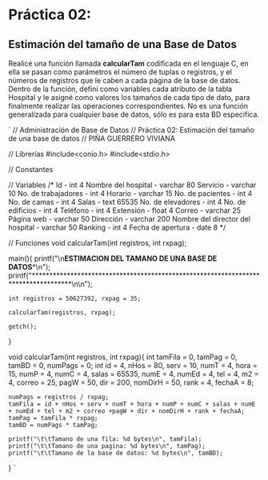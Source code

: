 # Práctica 02:
## Estimación del tamaño de una Base de Datos

Realicé una función llamada **calcularTam** codificada en el lenguaje C, en ella se pasan como parámetros el número
de tuplas o registros, y el números de registros que le caben a cada página de la base de datos.
Dentro de la función, definí como variables cada atributo de la tabla Hospital y le asigné como valores los tamaños de 
cada tipo de dato, para finalmente realizar las operaciones correspondientes. No es una función generalizada para cualquier base de datos,
sólo es para esta BD específica.

`
// Administración de Base de Datos
// Práctica 02: Estimación del tamaño de una base de datos
// PIÑA GUERRERO VIVIANA

// Librerías
#include<conio.h>
#include<stdio.h>

// Constantes

// Variables
/*  Id - int 4
	Nombre del hospital - varchar 80
	Servicio - varchar 10
	No. de trabajadores - int 4
	Horario - varchar 15
	No. de pacientes - int 4
	No. de camas - int 4
	Salas - text 65535
	No. de elevadores - int 4
	No. de edificios - int 4
	Teléfono - int 4
	Extensión - float 4
	Correo - varchar 25
	Página web - varchar 50
	Dirección - varchar 200
	Nombre del director del hospital - varchar 50
	Ranking - int 4
	Fecha de apertura - date 8
*/


// Funciones
void calcularTam(int registros, int rxpag);

main(){
	printf("\n********************ESTIMACION DEL TAMANO DE UNA BASE DE DATOS*********************\n");
	printf("***********************************************************************************\n\n");
	
	int registros = 50627392, rxpag = 35;
	
	calcularTam(registros, rxpag);
	
	getch();
}

void calcularTam(int registros, int rxpag){
	int tamFila = 0, tamPag = 0, tamBD = 0, numPags = 0;
	int id = 4, nHos = 80, serv = 10, numT = 4, hora = 15, numP = 4, numC = 4, salas = 65535, numE = 4, numEd = 4, tel = 4, m2 = 4,
	correo = 25, pagW = 50, dir = 200, nomDirH = 50, rank = 4, fechaA = 8;
	
	numPags = registros / rxpag;
	tamFila = id + nHos + serv + numT + hora + numP + numC + salas + numE + numEd + tel + m2 + correo +pagW + dir + nomDirH + rank + fechaA;
	tamPag = tamFila * rxpag;
	tamBD = numPags * tamPag;
	
	printf("\t\tTamano de una fila: %d bytes\n", tamFila);
	printf("\t\tTamano de una pagina: %d bytes\n", tamPag);
	printf("\t\tTamano de la base de datos: %d bytes\n", tamBD);	
}
`

